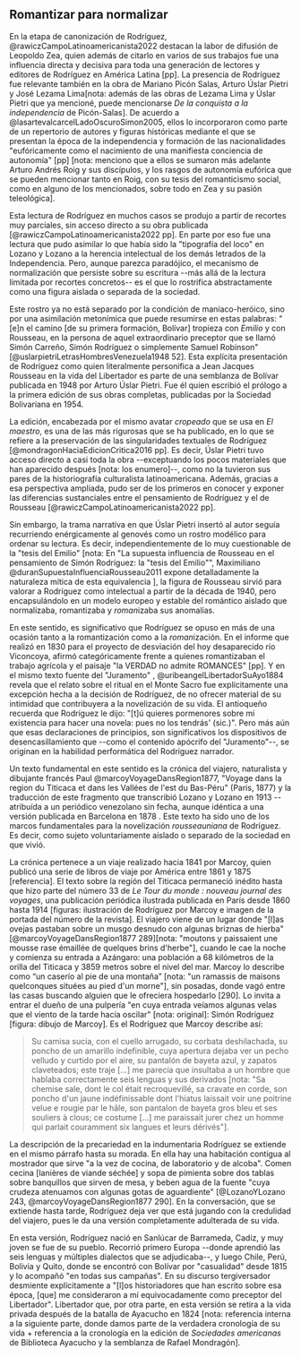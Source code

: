 ## Romantizar para normalizar

En la etapa de canonización de Rodríguez, @rawiczCampoLatinoamericanista2022 destacan la labor de difusión  de Leopoldo Zea, quien además de citarlo en varios de sus trabajos fue una influencia directa y decisiva para toda una generación de lectores y editores de Rodríguez en América Latina [pp]. La presencia de Rodríguez fue relevante también en la obra de Mariano Picón Salas, Arturo Úslar Pietri y José Lezama Lima[nota: además de las obras de Lezama Lima y Úslar Pietri que ya mencioné, puede mencionarse *De la conquista a la independencia* de Picón-Salas]. De acuerdo a @lasartevalcarcelLadoOscuroSimon2005, ellos lo incorporaron como parte de un repertorio de autores y figuras históricas mediante el que se presentan la época de la independencia y formación de las nacionalidades "eufóricamente como el nacimiento de una manifiesta conciencia de autonomía" [pp] [nota: menciono que a ellos se sumaron más adelante Arturo Andrés Roig y sus discípulos, y los rasgos de autonomía eufórica que se pueden mencionar tanto en Roig, con su tesis del romanticismo social, como en alguno de los mencionados, sobre todo en Zea y su pasión teleológica]. 

Esta lectura de Rodríguez en muchos casos se produjo a partir de recortes muy parciales, sin acceso directo a su obra publicada [@rawiczCampoLatinoamericanista2022 pp]. En parte por eso fue una lectura que pudo asimilar lo que había sido la "tipografía del loco" en Lozano y Lozano a la herencia intelectual de los demás letrados de la Independencia. Pero, aunque parezca paradójico, el mecanismo de normalización que persiste sobre su escritura --más allá de la lectura limitada por recortes concretos-- es el que lo rostrifica abstractamente como una figura aislada o separada de la sociedad. 

Este rostro ya no está separado por la condición de maníaco-heróico, sino por una asimilación metonímica que puede resumirse en estas palabras: "[e]n el camino [de su primera formación, Bolívar] tropieza con *Emilio* y con Rousseau, en la persona de aquel extraordinario preceptor que se llamó Simón Carreño, Simón Rodríguez o simplemente Samuel Robinson" [@uslarpietriLetrasHombresVenezuela1948 52].  Esta explícita presentación de Rodríguez como quien literalmente personifica a Jean Jacques Rousseau en la vida del Libertador es parte de una semblanza de Bolívar publicada en 1948 por Arturo Úslar Pietri. Fue él quien escribió el prólogo a la primera edición de sus obras completas, publicadas por la Sociedad Bolivariana en 1954. 

La edición, encabezada por el mismo avatar *cropeado* que se usa en *El maestro*, es una de las más rigurosas que se ha publicado, en lo que se refiere a la preservación de las singularidades textuales de Rodríguez [@mondragonHaciaEdicionCritica2016 pp]. Es decir, Úslar Pietri tuvo acceso directo a casi toda la obra --exceptuando los pocos materiales que han aparecido después [nota: los enumero]--, como no la tuvieron sus pares de la historiografía culturalista latinoamericana. Además, gracias a esa perspectiva ampliada, pudo ser de los primeros en conocer y exponer las diferencias sustanciales entre el pensamiento de Rodríguez y el de Rousseau [@rawiczCampoLatinoamericanista2022 pp]. 

Sin embargo, la trama narrativa en que Úslar Pietri insertó al autor seguía recurriendo enérgicamente al genovés como un rostro modélico para ordenar su lectura. Es decir, independientemente de lo muy cuestionable de la "tesis del Emilio" [nota: En "La supuesta influencia de Rousseau en el pensamiento de Simón Rodríguez: la "tesis del Emilio"", Maximiliano @duranSupuestaInfluenciaRousseau2011 expone detalladamente la naturaleza mítica de esta equivalencia ], la figura de Rousseau sirvió para valorar a Rodríguez como intelectual a partir de la década de 1940, pero encapsulándolo en un modelo europeo y estable del romántico aislado  que normalizaba, romantizaba y *roman*izaba sus anomalías. 

En este sentido, es significativo que Rodríguez se opuso en más de una ocasión tanto a la romantización como a la *roman*ización. En el informe que realizó en 1830 para el proyecto de desviación del hoy desaparecido río Viconcoya, afirmó categóricamente frente a quienes romantizaban el trabajo agrícola y el paisaje "la VERDAD no admite ROMANCES" [pp]. Y en el mismo texto fuente del "Juramento" , @uribeangelLibertadorSuAyo1884 revela que el relato sobre el ritual en el Monte Sacro fue explícitamente una excepción hecha a la decisión de Rodríguez, de no ofrecer material de su intimidad que contribuyera a la novelización de su vida. El antioqueño recuerda que Rodríguez le dijo: "[t]ú quieres pormenores sobre mi existencia para hacer una novela: pues no los tendrás' (sic.)". Pero más aún que esas declaraciones de principios, son significativos los dispositivos de desencasillamiento que --como el contenido apócrifo del "Juramento"--, se originan en la habilidad performática del Rodríguez narrador. 

Un texto fundamental en este sentido es la crónica del viajero, naturalista y dibujante francés Paul @marcoyVoyageDansRegion1877, "Voyage dans la region du Titicaca et dans les Vallées de l'est du Bas-Péru" (Paris, 1877) y la traducción de este fragmento que transcribió Lozano y Lozano en 1913 --atribuída a un periódico venezolano sin fecha, aunque idéntica a una versión publicada en Barcelona en 1878  . Este texto ha sido uno de los marcos fundamentales para la novelización *rousseauniana* de Rodríguez. Es decir, como sujeto voluntariamente aislado o separado de la sociedad en que vivió. 

La crónica pertenece a un viaje realizado hacia 1841 por Marcoy, quien publicó una serie de libros de viaje por América entre 1861 y 1875 [referencia].  El texto sobre la región del Titicaca permaneció inédito hasta que hizo parte del número 33 de *Le Tour du monde : nouveau journal des voyages*, una publicación periódica ilustrada publicada en París desde 1860 hasta 1914 [figuras: ilustración de Rodríguez por Marcoy e imagen de la portada del número de la revista]. El viajero viene de un lugar donde "[l]as ovejas pastaban sobre un musgo desnudo con algunas briznas de hierba" [@marcoyVoyageDansRegion1877 289][nota: "moutons y paissaient une mousse rase émaillée de quelques brins d'herbe"], cuando le cae la noche y comienza su entrada a Azángaro: una población a 68 kilómetros de la orilla del Titicaca y  3859 metros sobre el nivel del mar. Marcoy lo describe como “un caserío al pie de una montaña” [nota: "un ramassis de maisons quelconques situées au pied d'un morne"], sin posadas, donde vagó entre las casas buscando alguien que le ofreciera hospedarlo [290]. Lo invita a entrar el dueño de una pulpería "en cuya entrada veíamos algunas velas que el viento de la tarde hacía oscilar" [nota: original]: Simón Rodríguez [figura: dibujo de Marcoy]. Es el Rodríguez que Marcoy describe así:

 >Su camisa sucia, con el cuello arrugado, su corbata deshilachada, su poncho de un amarillo indefinible, cuya apertura dejaba ver un pecho velludo y curtido por el aire, su pantalón de bayeta azul, y zapatos claveteados; este traje [...] me parecía que insultaba a un hombre que hablaba correctamente seis lenguas y sus derivados [nota: "Sa chemise sale, dont le col était recroquevillé, sa cravate en corde, son poncho d'un jaune indéfinissable dont l'hiatus laissait voir une poitrine velue e rougie par le hâle, son pantalon de bayeta gros bleu et ses souliers à clous; ce costume [...] me paraissait jurer chez un homme qui parlait couramment six langues et leurs dérivés"].
 
La descripción de la precariedad en la indumentaria Rodríguez se extiende en el mismo párrafo hasta su morada. En ella hay una habitación contigua al mostrador que sirve "a la vez de cocina, de laboratorio y de alcoba". Comen cecina [lanières de viande séchée] y sopa de pimienta sobre dos tablas sobre banquillos que sirven de mesa, y beben agua de la fuente  "cuya crudeza atenuamos con algunas gotas de aguardiente" [@LozanoYLozano 243, @marcoyVoyageDansRegion1877 290]. En la conversación, que se extiende hasta tarde, Rodríguez deja ver que está jugando con la credulidad del viajero, pues le da una versión completamente adulterada de su vida. 

En esta versión, Rodríguez nació en Sanlúcar de Barrameda, Cadiz, y muy joven se fue de su pueblo. Recorrió primero Europa --donde aprendió las seis lenguas y múltiples dialectos que se adjudicaba--, y luego Chile, Perú, Bolivia y Quito, donde se encontró con Bolívar por "casualidad" desde 1815 y lo acompañó "en todas sus campañas".  En su discurso tergiversador desmiente explícitamente a "[l]os historiadores que han escrito sobre esa época, [que] me consideraron a mí equivocadamente como preceptor del Libertador". Libertador que, por otra parte, en esta versión  se retira a la vida privada después de la batalla de Ayacucho en 1824 [nota: referencia interna a la siguiente parte, donde damos parte de la verdadera cronología de su vida + referencia a la cronología en la edición de *Sociedades americanas* de Biblioteca Ayacucho y la semblanza de Rafael Mondragón]. 